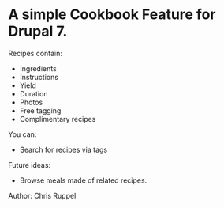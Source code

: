 # A simple Cookbook Feature for Drupal 7.

Recipes contain:

- Ingredients
- Instructions
- Yield
- Duration
- Photos
- Free tagging
- Complimentary recipes

You can:

- Search for recipes via tags

Future ideas:

- Browse meals made of related recipes.

Author: Chris Ruppel
